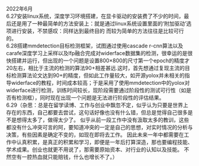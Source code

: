 
2022年6月  
  6.27安装linux系统，深度学习环境搭建，在显卡驱动的安装费了不少的时间，最后还是用了一种最简单的方法安装上：就是通过linux系统设置里面的‘附加驱动’选项进行安装，不禁感叹：同样达到最终目的 而较为简单的方法往往是比较可行的。  
  6.28搭建mmdetection目标检测框架，试图通过使用cascade r-cnn算法以及carafe深度学习上采样以及lfp融合完成对widerface数据集的检测，很幸运的是很快搭建并运行，但出现的一个问题是设置800×800的尺寸第一个epoch的精度才20左右，相比于主流的检测的算法90+相差甚远.这时，首先想通过复现主流的目标检测算法论文达到90+的精度，但如此工作量较大，如开源yolox并未相关的指导widerface的教程，时间成本较高；于是采用了使用mmdetection中的yolox对widerface进行检测，训练时间较长，现阶段需要通过阶段性的测试可行性（如是否有检测框），同时现在出现一个问题是无法进行阶段性的评估结果。  
  6.29（杂思：总是在留学读博、工作与创业中飘忽不定，似乎认为只要是世界上存在的东西，自己都要去尝试，这句话好像也没有什么错，但总是觉得自己很多是不是想得太多了，做得太少了。
似乎从前一段工作中没有汲取太多的教训，这些都没有什么冲突可言的阿，要知道冲突的一定是自己的思想，对实时情况的分析与决策，有些因素是确定不变的，如现在即将去工作。
因此未来一年中都需要在工作中认真积累，是真正的积累和学习，即便是一年后打算深造，那也要编程技能、学术成果。创业也就更不用说了，那需要原始资本、对行业的认知以及技能。
不然空有一腔热血就只能赔钱，什么也增长不了。）
